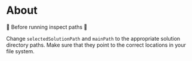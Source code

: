 ﻿# About

:stop_sign: Before running inspect paths :stop_sign:

Change `selectedSolutionPath` and `mainPath` to the appropriate solution directory paths. Make sure that they point to the correct locations in your file system.


